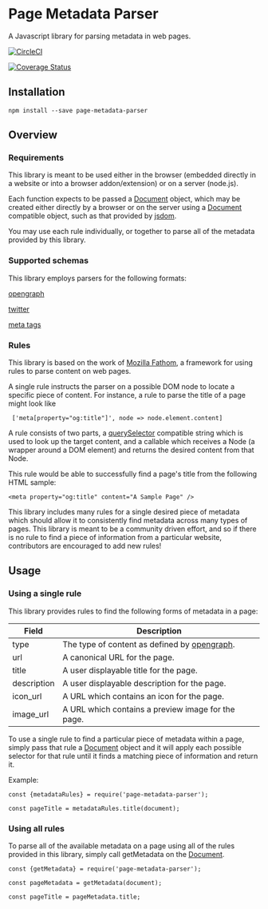 # Page Metadata Parser
A Javascript library for parsing metadata in web pages.

[![CircleCI](https://circleci.com/gh/mozilla/page-metadata-parser.svg?style=svg)](https://circleci.com/gh/mozilla/page-metadata-parser)

[![Coverage Status](https://coveralls.io/repos/github/mozilla/page-metadata-parser/badge.svg?branch=master)](https://coveralls.io/github/mozilla/page-metadata-parser?branch=master)


## Installation

    npm install --save page-metadata-parser

## Overview

### Requirements

This library is meant to be used either in the browser (embedded directly in a website or into a browser addon/extension) or on a server (node.js).

Each function expects to be passed a [Document](https://developer.mozilla.org/en-US/docs/Web/API/Document) object, which may be created either directly by a browser or on the server using a [Document](https://developer.mozilla.org/en-US/docs/Web/API/Document) compatible object, such as that provided by [jsdom](https://github.com/tmpvar/jsdom).

You may use each rule individually, or together to parse all of the metadata provided by this library.

### Supported schemas

This library employs parsers for the following formats:

[opengraph](http://ogp.me/)

[twitter](https://dev.twitter.com/cards/markup)

[meta tags](https://developer.mozilla.org/en/docs/Web/HTML/Element/meta)

### Rules

This library is based on the work of [Mozilla Fathom](https://github.com/mozilla/fathom), a framework for using rules to parse content on web pages.

A single rule instructs the parser on a possible DOM node to locate a specific piece of content.  For instance, a rule to parse the title of a page might look like

     ['meta[property="og:title"]', node => node.element.content]

A rule consists of two parts, a [querySelector](https://developer.mozilla.org/en-US/docs/Web/API/Document/querySelector) compatible string which is used to look up the target content, and a callable which receives a Node (a wrapper around a DOM element) and returns the desired content from that Node.

This rule would be able to successfully find a page's title from the following HTML sample:

    <meta property="og:title" content="A Sample Page" />

This library includes many rules for a single desired piece of metadata which should allow it to consistently find metadata across many types of pages.  This library is meant to be a community driven effort, and so if there is no rule to find a piece of information from a particular website, contributors are encouraged to add new rules!

## Usage

### Using a single rule

This library provides rules to find the following forms of metadata in a page:

Field | Description
--- | --- 
type | The type of content as defined by [opengraph](http://ogp.me/#types).
url | A canonical URL for the page.
title | A user displayable title for the page.
description | A user displayable description for the page.
icon_url | A URL which contains an icon for the page.
image_url | A URL which contains a preview image for the page.

To use a single rule to find a particular piece of metadata within a page, simply pass that rule a [Document](https://developer.mozilla.org/en-US/docs/Web/API/Document) object and it will apply each possible selector for that rule until it finds a matching piece of information and return it.

Example:

    const {metadataRules} = require('page-metadata-parser');

    const pageTitle = metadataRules.title(document);


### Using all rules

To parse all of the available metadata on a page using all of the rules provided in this library, simply call getMetadata on the [Document](https://developer.mozilla.org/en-US/docs/Web/API/Document).

    const {getMetadata} = require('page-metadata-parser');

    const pageMetadata = getMetadata(document);

    const pageTitle = pageMetadata.title;
